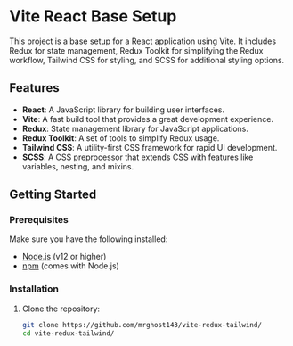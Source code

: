 # Vite React Base Setup

This project is a base setup for a React application using Vite. It includes Redux for state management, Redux Toolkit for simplifying the Redux workflow, Tailwind CSS for styling, and SCSS for additional styling options.

## Features

- **React**: A JavaScript library for building user interfaces.
- **Vite**: A fast build tool that provides a great development experience.
- **Redux**: State management library for JavaScript applications.
- **Redux Toolkit**: A set of tools to simplify Redux usage.
- **Tailwind CSS**: A utility-first CSS framework for rapid UI development.
- **SCSS**: A CSS preprocessor that extends CSS with features like variables, nesting, and mixins.

## Getting Started

### Prerequisites

Make sure you have the following installed:

- [Node.js](https://nodejs.org/) (v12 or higher)
- [npm](https://www.npmjs.com/) (comes with Node.js)

### Installation

1. Clone the repository:

   ```bash
   git clone https://github.com/mrghost143/vite-redux-tailwind/
   cd vite-redux-tailwind/
